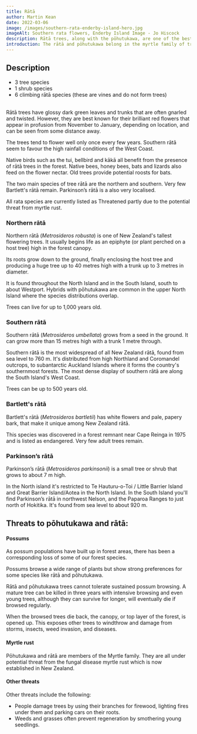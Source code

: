 ```yaml
---
title: Rātā
author: Martin Kean
date: 2022-03-06
image: /images/southern-rata-enderby-island-hero.jpg
imageAlt: Southern rata flowers, Enderby Island Image - Jo Hiscock
description: Rātā trees, along with the pōhutukawa, are one of the best known native trees in New Zealand. Native birds benefit from rātā, but as possum numbers increase the threat to native birds and to rātā has also grown.
introduction: The rātā and pōhutukawa belong in the myrtle family of trees. Other members include mānuka, kānuka and swamp maire.
---
```


## Description

- 3 tree species
- 1 shrub species
- 6 climbing rātā species (these are vines and do not form trees)<br><br>

Rātā trees have glossy dark green leaves and trunks that are often gnarled and twisted. However, they are best known for their brilliant red flowers that appear in profusion from November to January, depending on location, and can be seen from some distance away.

The trees tend to flower well only once every few years. Southern rātā seem to favour the high rainfall conditions of the West Coast.

Native birds such as the tui, bellbird and kākā all benefit from the presence of rātā trees in the forest. Native bees, honey bees, bats and lizards also feed on the flower nectar. Old trees provide potential roosts for bats.

The two main species of tree rātā are the northern and southern. Very few Bartlett's rātā remain. Parkinson’s rātā is a also very localised.

All rata species are currently listed as Threatened partly due to the potential threat from myrtle rust.

### Northern rātā

Northern rātā (*Metrosideros robusta*) is one of New Zealand's tallest flowering trees. It usually begins life as an epiphyte (or plant perched on a host tree) high in the forest canopy.

Its roots grow down to the ground, finally enclosing the host tree and producing a huge tree up to 40 metres high with a trunk up to 3 metres in diameter.

It is found throughout the North Island and in the South Island, south to about Westport. Hybrids with pōhutukawa are common in the upper North Island where the species distributions overlap.

Trees can live for up to 1,000 years old. 

### Southern rātā

Southern rātā (*Metrosideros umbellata*) grows from a seed in the ground. It can grow more than 15 metres high with a trunk 1 metre through.

Southern rātā is the most widespread of all New Zealand rātā, found from sea level to 760 m. It's distributed from high Northland and Coromandel outcrops, to subantarctic Auckland Islands where it forms the country's southernmost forests. The most dense display of southern rātā are along the South Island's West Coast.

Trees can be up to 500 years old.

### Bartlett's rātā
Bartlett's rātā (*Metrosideros bartletii*) has white flowers and pale, papery bark, that make it unique among New Zealand rātā.

This species was discovered in a forest remnant near Cape Reinga in 1975 and is listed as endangered. Very few adult trees remain.

### Parkinson’s rātā
Parkinson’s rātā (*Metrosideros parkinsonii*) is a small tree or shrub that grows to about 7 m high.

In the North island it's restricted to Te Hauturu-o-Toi / Little Barrier Island and Great Barrier Island/Aotea in the North Island. In the South Island you'll find Parkinson’s rātā in northwest Nelson, and the Paparoa Ranges to just north of Hokitika. It's found from sea level to about 920 m.

## Threats to pōhutukawa and rātā:

#### Possums
As possum populations have built up in forest areas, there has been a corresponding loss of some of our forest species.

Possums browse a wide range of plants but show strong preferences for some species like rātā and pōhutukawa. 

Rātā and pōhutukawa trees cannot tolerate sustained possum browsing. A mature tree can be killed in three years with intensive browsing and even young trees, although they can survive for longer, will eventually die if browsed regularly.

When the browsed trees die back, the canopy, or top layer of the forest, is opened up. This exposes other trees to windthrow and damage from storms, insects, weed invasion, and diseases.

#### Myrtle rust
Pōhutukawa and rātā are members of the Myrtle family. They are all under potential threat from the fungal disease myrtle rust which is now established in New Zealand. 

#### Other threats
Other threats include the following:

- People damage trees by using their branches for firewood, lighting fires under them and parking cars on their roots.
- Weeds and grasses often prevent regeneration by smothering young seedlings.